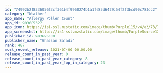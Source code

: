 ```yaml
---
id: "74992b2f8336056f3cf361b4f9960274b1a1fe85d6429c54f2f3bcd90c783cc2"
category: "Weather"
app_name: "Allergy Pollen Count"
app_id: 903685327
app_icon: https://is1-ssl.mzstatic.com/image/thumb/Purple115/v4/a2/73/72/a273724f-e29a-f2df-e2d8-3d6d3d0feaf4/AppIcon-0-0-1x_U007emarketing-0-0-0-6-0-0-sRGB-0-0-0-GLES2_U002c0-512MB-85-220-0-0.png/1024x1024bb.png
app_screenshot: https://is1-ssl.mzstatic.com/image/thumb/PurpleSource125/v4/41/46/ae/4146ae5e-b384-5ce3-ec08-a7c4c1caeed3/1bdcc85c-b467-409b-8a00-cc92f20c4212_Screen_Shot_2021-06-27_at_10.02.21_AM.png/1242x2688bb.png
publisher_id: 903685330
publisher_name: "Ghassan Safadi"
rank: 487
most_recent_release: 2021-07-06 00:00:00
release_count_in_past_year: 0
release_count_in_past_year_category: 8
release_count_in_past_year_top_in_category: 23
---
```

